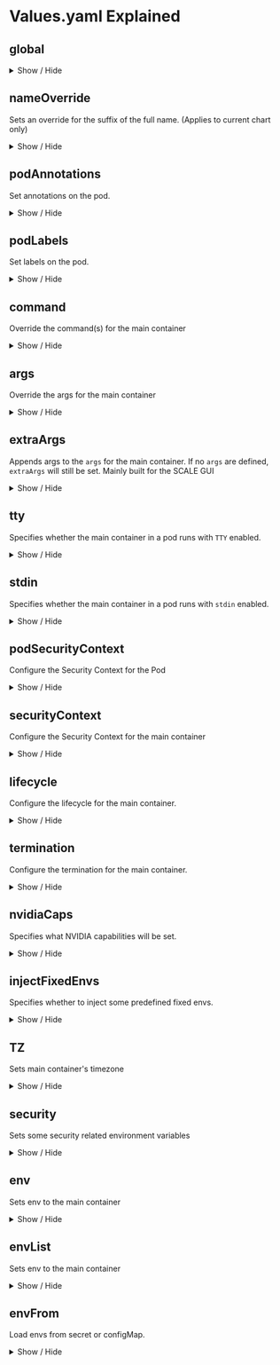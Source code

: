 # Values.yaml Explained

## global

<details>
<summary>Show / Hide</summary>
Available options:

```yaml
global:
  nameOverride: ""
  annotations: {}
  labels: {}
```

### nameOverride

<details>
<summary>Show / Hide</summary>

Sets an override for the suffix of the full name.
(Applies to current chart and all sub-charts)

- Type: `string`
- Default: `""`
- Helm template: ❌

Examples: Values.yaml

```yaml
global:
  nameOverride: something
```

Appends `something` to:

- Deployment
  - metadata.name
  - spec.template.spec.containers[0].name

Sets `something` to:

- Deployment
  - metadata.app
  - metadata.app.kubernetes.io/name
  - spec.selector.matchLabels.app
  - spec.selector.matchLabels.app.kubernetes.io/name
  - spec.template.metadata.annotations.app
  - spec.template.metadata.annotations.app
  - spec.template.metadata.labels.app.kubernetes.io/name
  - spec.template.metadata.labels.app.kubernetes.io/name

</details>

### annotations

<details>
<summary>Show / Hide</summary>

Sets additional global annotations.

- Type: `dict`
- Default: `{}`
- Helm Template: ✅
  - On values only

Examples: Values.yaml

```yaml
global:
  annotations:
    key1: value
    key2: "{{ .Values.some.key }}"
```

Sets all `key: value` pairs to:

- Deployment
  - metadata.annotations

</details>

### labels

<details>
<summary>Show / Hide</summary>

Set additional global labels. Helm templates can be used.

- Type: `dict`
- Default: `{}`
- Helm Template: ✅
  - On values only

Examples:

Values.yaml

```yaml
global:
  labels:
    key1: value
    key2: "{{ .Values.some.key }}"
```

Sets all `key: value` pairs to:

- Deployment
  - metadata.labels

</details>
</details> <!-- End of global -->

## nameOverride

Sets an override for the suffix of the full name.
(Applies to current chart only)

<details>
<summary>Show / Hide</summary>

- Type: `string`
- Default: `""`
- Helm template: ❌

Examples: Values.yaml

```yaml
nameOverride: something
```

Appends `something` to:

- Deployment
  - metadata.name
  - spec.template.spec.containers[0].name

Sets `something` to:

- Deployment
  - metadata.app
  - metadata.app.kubernetes.io/name
  - spec.selector.matchLabels.app
  - spec.selector.matchLabels.app.kubernetes.io/name
  - spec.template.metadata.annotations.app
  - spec.template.metadata.annotations.app
  - spec.template.metadata.labels.app.kubernetes.io/name
  - spec.template.metadata.labels.app.kubernetes.io/name

</details>

## podAnnotations

Set annotations on the pod.

<details>
<summary>Show / Hide</summary>

- Type: `dict`
- Default: `{}`
- Helm Template: ✅
  - On values only

Examples: Values.yaml

```yaml
podAnnotations:
  key1: value
  key2: "{{ .Values.some.key }}"
```

Sets all `key: value` pairs to:

- Deployment
  - spec.template.metadata.annotations

</details>

## podLabels

Set labels on the pod.

<details>
<summary>Show / Hide</summary>

- Type: `dict`
- Default: `{}`
- Helm Template: ✅
  - On values only

Examples: Values.yaml

```yaml
podLabels:
  key1: value
  key2: "{{ .Values.some.key }}"
```

Sets all `key: value` pairs to:

- Deployment
  - spec.template.metadata.labels

</details>

## command

Override the command(s) for the main container

<details>
<summary>Show / Hide</summary>

- Type: `string` or `list`
- Default: `[]`
- Helm Template: ✅

Examples: Values.yaml

```yaml
command: entrypoint.sh

command: "{{ .Values.some.key }}"

command:
  - /bin/sh
  - -c
  - |
    echo "something"

command:
  - "{{ .Values.shell.option }}"
  - -c
  - |
    echo {{ .Values.some.key | quote }}
```

Coverts command to a list and sets it to:

- Deployment
  - spec.template.spec.containers[0].command

</details>

## args

Override the args for the main container

<details>
<summary>Show / Hide</summary>

- Type: `string` or `list`
- Default: `[]`
- Helm Template: ✅

Examples: Values.yaml

```yaml
args: worker

args: "{{ .Values.some.key }}"

args:
  - --port
  - 8000

args:
  - --port
  - "{{ .Values.some.key }}"
```

Coverts args to a list and sets it to:

- Deployment
  - spec.template.spec.containers[0].args

</details>

## extraArgs

Appends args to the `args` for the main container.
If no `args` are defined, `extraArgs` will still be set.
Mainly built for the SCALE GUI

<details>
<summary>Show / Hide</summary>

- Type: `string` or `list`
- Default: `[]`
- Helm Template: ✅

Examples: Values.yaml

```yaml
extraArgs: something

extraArgs: "{{ .Values.some.key }}"

extraArgs:
  - --photosPath
  - /something

extraArgs:
  - --photosPath
  - "{{ .Values.some.key }}"
```

Coverts extraArgs to a list and appends it to:

- Deployment
  - spec.template.spec.containers[0].args

</details>

## tty

Specifies whether the main container in a pod runs with `TTY` enabled.

<details>
<summary>Show / Hide</summary>

[Kubernetes docs](https://kubernetes.io/docs/reference/kubernetes-api/workload-resources/pod-v1/#debugging)

- Type: `boolean`
- Default: `false`
- Helm Template: ❌

Examples: Values.yaml

```yaml
tty: true

tty: false
```

Sets tty to:

- Deployment
  - spec.template.spec.containers[0].tty

</details>

## stdin

Specifies whether the main container in a pod runs with `stdin` enabled.

<details>
<summary>Show / Hide</summary>

[Kubernetes docs](https://kubernetes.io/docs/reference/kubernetes-api/workload-resources/pod-v1/#debugging)

- Type: `boolean`
- Default: `false`
- Helm Template: ❌

Examples: Values.yaml

```yaml
stdin: true

stdin: false
```

Sets stdin to:

- Deployment
  - spec.template.spec.containers[0].stdin

</details>

## podSecurityContext

Configure the Security Context for the Pod

<details>
<summary>Show / Hide</summary>

Available options:

```yaml
podSecurityContext:
  runAsUser: 568
  runAsGroup: 568
  fsGroup: 568
  supplementalGroups: []
  fsGroupChangePolicy: OnRootMismatch
```

</details> <!-- End of podSecurityContext -->

## securityContext

Configure the Security Context for the main container

<details>
<summary>Show / Hide</summary>

Available options:

```yaml
securityContext:
  privileged: false
  readOnlyRootFilesystem: true
  allowPrivilegeEscalation: false
  runAsNonRoot: true
  capabilities:
    add: []
    drop: []
```

### privileged

Specifies privileged status on securityContext for the main container

<details>
<summary>Show / Hide</summary>

[Kubernetes docs](https://kubernetes.io/docs/reference/kubernetes-api/workload-resources/pod-v1/#security-context-1)

- Type: `boolean`
- Default: `false`
- Helm Template: ❌

Examples: Values.yaml

```yaml
securityContext:
  privileged: false

securityContext:
  privileged: true
```

Sets privileged on securityContext to:

- Deployment
  - spec.template.spec.containers[0].securityContext.privileged

</details>

### readOnlyRootFilesystem

Specifies readOnlyRootFilesystem status on securityContext for the main container

<details>
<summary>Show / Hide</summary>

[Kubernetes docs](https://kubernetes.io/docs/reference/kubernetes-api/workload-resources/pod-v1/#security-context-1)

- Type: `boolean`
- Default: `true`
- Helm Template: ❌

Examples: Values.yaml

```yaml
securityContext:
  readOnlyRootFilesystem: false

securityContext:
  readOnlyRootFilesystem: true
```

Sets readOnlyRootFilesystem on securityContext to:

- Deployment
  - spec.template.spec.containers[0].securityContext.readOnlyRootFilesystem

</details>

### allowPrivilegeEscalation

Specifies allowPrivilegeEscalation status on securityContext for the main container

<details>
<summary>Show / Hide</summary>

[Kubernetes docs](https://kubernetes.io/docs/reference/kubernetes-api/workload-resources/pod-v1/#security-context-1)

- Type: `boolean`
- Default: `false`
- Helm Template: ❌

Examples: Values.yaml

```yaml
securityContext:
  allowPrivilegeEscalation: false

securityContext:
  allowPrivilegeEscalation: true
```

Sets allowPrivilegeEscalation on securityContext to:

- Deployment
  - spec.template.spec.containers[0].securityContext.allowPrivilegeEscalation

</details>

### runAsNonRoot

Specifies runAsNonRoot status on securityContext for the main container

<details>
<summary>Show / Hide</summary>

[Kubernetes docs](https://kubernetes.io/docs/reference/kubernetes-api/workload-resources/pod-v1/#security-context-1)

- Type: `boolean`
- Default: `true`
- Helm Template: ❌

Examples: Values.yaml

```yaml
securityContext:
  runAsNonRoot: false

securityContext:
  runAsNonRoot: true
```

Sets runAsNonRoot on securityContext to:

- Deployment
  - spec.template.spec.containers[0].securityContext.runAsNonRoot

</details>

### capabilities

Specifies capabilities to add or drop on securityContext for the main container

<details>
<summary>Show / Hide</summary>

[Kubernetes docs](https://kubernetes.io/docs/reference/kubernetes-api/workload-resources/pod-v1/#security-context-1)

- Type: `boolean`
- Default:
  - add: `[]`
  - drop: `[]`
- Helm Template: ✅

Examples: Values.yaml

```yaml
  capabilities:
    add:
      - SYS_ADMIN
      - "{{ .Values.some.key }}"
    drop:
      - NET_RAW
      - "{{ .Values.some.key }}"
```

Sets capabilities to add or drop on securityContext to:

- Deployment
  - spec.template.spec.containers[0].securityContext.capabilities.add
  - spec.template.spec.containers[0].securityContext.capabilities.drop

</details>

</details> <!-- End of securityContext -->

## lifecycle

Configure the lifecycle for the main container.

<details>
<summary>Show / Hide</summary>

[Kubernetes docs](https://kubernetes.io/docs/reference/kubernetes-api/workload-resources/pod-v1/#lifecycle-1)

- Type: `dict`
- Default: `{}`
- Helm Template: ✅

Examples: Values.yaml

```yaml
lifecycle:
  postStart:
    command:
      - command1
      - "{{ .Values.some.key }}"
  preStop:
    command:
      - command1
      - "{{ .Values.some.key }}"

  postStart:
    command: some_command
  preStop:
    command: some_command
```

Sets lifecycle to:

- Deployment
  - spec.template.spec.containers[0].lifecycle.preStop
  - spec.template.spec.containers[0].lifecycle.postStart

</details>

## termination

Configure the termination for the main container.

<details>
<summary>Show / Hide</summary>
Available options:

```yaml
termination:
  messagePath: ""
  messagePolicy: ""
  gracePeriodSeconds: 10
```

### messagePath

Configure the path at which the file to which the main container's
termination message will be written

<details>
<summary>Show / Hide</summary>

[Kubernetes docs](https://kubernetes.io/docs/reference/kubernetes-api/workload-resources/pod-v1/#lifecycle-1)

- Type: `string`
- Default: `""`
- Helm Template: ✅

Examples: Values.yaml

```yaml
termination:
  messagePath: /some/path
```

Sets messagePath to:

- Deployment
  - spec.template.spec.containers[0].terminationMessagePath

</details>

### messagePolicy

Indicate how the main container's termination message should be populated.

<details>
<summary>Show / Hide</summary>

[Kubernetes docs](https://kubernetes.io/docs/reference/kubernetes-api/workload-resources/pod-v1/#lifecycle-1)

- Type: `string`
- Default: `""`
- Helm Template: ✅

Valid options:

- File
- FallbackToLogsOnError

Examples: Values.yaml

```yaml
termination:
  messagePolicy: File
```

Sets messagePolicy to:

- Deployment
  - spec.template.spec.containers[0].terminationMessagePolicy

</details>

### gracePeriodSeconds

Duration in seconds the pod needs to terminate gracefully

<details>
<summary>Show / Hide</summary>

[Kubernetes docs](https://kubernetes.io/docs/reference/kubernetes-api/workload-resources/pod-v1/#lifecycle)

- Type: `int`
- Default: `10`
- Helm Template: ❌

Examples: Values.yaml

```yaml
termination:
  gracePeriodSeconds: 10
```

Sets gracePeriodSeconds to:

- Deployment
  - TODO:

</details>
</details> <!-- End of termination -->

## nvidiaCaps

Specifies what NVIDIA capabilities will be set.

<details>
<summary>Show / Hide</summary>

- Type: `list`
- Default: `["all"]`
- Helm Template: ❌

Examples: Values.yaml

```yaml
nvidiaCaps:
  - all

nvidiaCaps:
  - compute
  - utility
```

Converts the list to a `,` separated string and sets it to:

- Deployment
  - spec.template.spec.containers[0].env[NVIDIA_DRIVER_CAPABILITIES]

</details>

## injectFixedEnvs

Specifies whether to inject some predefined fixed envs.

<details>
<summary>Show / Hide</summary>

- Type: `boolean`
- Default: `true`
- Helm Template: ❌

Fixed envs injected:

- `TZ`
  - Equal to `.Values.TZ`
- `UMASK`
  - Equal to `.Values.security.UMASK`
- `UMASK_SET`
  - Equal to `.Values.security.UMASK`
- `NVIDIA_VISIBLE_DEVICES`
  - Set to `void`
  - (Only if there are **no** `.Values.scaleGPU` set)
- `NVIDIA_DRIVER_CAPABILITIES`
  - Equal to `.Values.nvidiaCaps`
  - (Only if there **are** `.Values.scaleGPU` set)
- `PUID`
  - Equal to `.Values.security.PUID`
  - (Only if runs as `root` (user or group) and `PUID` is set)
- `USER_ID`
  - Equal to `.Values.security.PUID`
  - (Only if runs as `root` (user or group) and `PUID` is set)
- `UID`
  - Equal to `.Values.security.PUID`
  - (Only if runs as `root` (user or group) and `PUID` is set)
- `PGID`
  - Equal to `.Values.podSecurityContext.fsGroup`
  - (Only if runs as `root` (user or group) and `PUID` is set)
- `GROUP_ID`
  - Equal to `.Values.podSecurityContext.fsGroup`
  - (Only if runs as `root` (user or group) and `PUID` is set)
- `GID`
  - Equal to `.Values.podSecurityContext.fsGroup`
  - (Only if runs as `root` (user or group) and `PUID` is set)
- `S6_READ_ONLY_ROOT`
  - Set to `1`
  - (Only if runs as `root` (user) or `readOnlyRootFilesystem` is true)

Examples: Values.yaml

```yaml
injectFixedEnvs: true

injectFixedEnvs: false
```

Converts the list to a `,` separated string and sets it to:

- Deployment
  - spec.template.spec.containers[0].env[NVIDIA_DRIVER_CAPABILITIES]

</details>

## TZ

Sets main container's timezone

<details>
<summary>Show / Hide</summary>

Used mainly in Scale GUI

- Type: `string`
- Default: `UTC`
- Helm Template: ✅

Examples: Values.yaml

```yaml
TZ: UTC

TZ: "{{ .Values.some_key }}"
```

Sets it to:

- Deployment
  - spec.template.spec.containers[0].env[TZ]

</details>

## security

Sets some security related environment variables

<details>
<summary>Show / Hide</summary>

Available options:

```yaml
security:
  PUID: 568
  UMASK: 002
```

### PUID

Sets PUID for the main container

<details>
<summary>Show / Hide</summary>

- Type: `int`
- Default: `568`
- Helm Template: ✅

Examples: Values.yaml

```yaml
security:
  PUID: 568

security:
  PUID: "{{ .Values.some_key }}"
```

Sets it to:

- Deployment
  - spec.template.spec.containers[0].env[PUID]
  - spec.template.spec.containers[0].env[USER_ID]
  - spec.template.spec.containers[0].env[UID]

</details>

### UMASK

Sets UMASK for the main container

<details>
<summary>Show / Hide</summary>

- Type: `int`
- Default: `002`
- Helm Template: ✅

Examples: Values.yaml

```yaml
security:
  UMASK: 002

security:
  UMASK: "{{ .Values.some_key }}"
```

Sets it to:

- Deployment
  - spec.template.spec.containers[0].env[UMASK]
  - spec.template.spec.containers[0].env[UMASK_SET]

</details>
</details> <!-- End of security -->

## env

Sets env to the main container

<details>
<summary>Show / Hide</summary>

- Type: `dict`
- Default: `{}`
- Helm Template: ✅

Examples: Values.yaml

```yaml
env:
  ENV_VAR: value

env:
  ENV_VAR: "{{ .Values.some.key }}"

env:
  ENV_VAR:
    configMapKeyRef:
      name: configmap-name
      key: confimap-key

env:
  ENV_VAR:
    configMapKeyRef:
      name: "{{ .Values.some.confimap.name }}"
      key: "{{ .Values.some.confimap.key }}"

env:
  ENV_VAR:
    secretKeyRef:
      name: secret-name
      key: secret-key

env:
  ENV_VAR:
    secretKeyRef:
      name: "{{ .Values.some.secret.name }}"
      key: "{{ .Values.some.secret.key }}"

env:
  ENV_VAR:
    secretKeyRef:
      name: secret-name
      key: secret-key
      optional: false

env:
  ENV_VAR:
    secretKeyRef:
      name: "{{ .Values.some.secret.name }}"
      key: "{{ .Values.some.secret.key }}"
      optional: false
```

Sets each key in the dict to:

- Deployment
  - spec.template.spec.containers[0].env[ENV_VAR]

</details>

## envList

Sets env to the main container

<details>
<summary>Show / Hide</summary>

- Type: `list`
- Default: `[]`
- Helm Template: ✅

Examples: Values.yaml

```yaml
envList:
  - name: ENV_VAR
    value: value

envList:
  - name: "{{ .Values.some.name }}"
    value: "{{ .Values.some.value }}"
```

Appends the list to:

- Deployment
  - spec.template.spec.containers[0].env

</details>

## envFrom

Load envs from secret or configMap.

<details>
<summary>Show / Hide</summary>

- Type: `list`
- Default: `[]`
- Helm Template: ✅

Examples: Values.yaml

```yaml
envFrom:
  - configMapRef:
      name: configmap-name

envFrom:
  - configMapRef:
      name: "{{ .Values.some.name }}"

envFrom:
  - secretRef:
      name: secret-name

envFrom:
  - secretRef:
      name: "{{ .Values.some.name }}"
```

Appends the list to:

- Deployment
  - spec.template.spec.containers[0].envFrom

</details>

